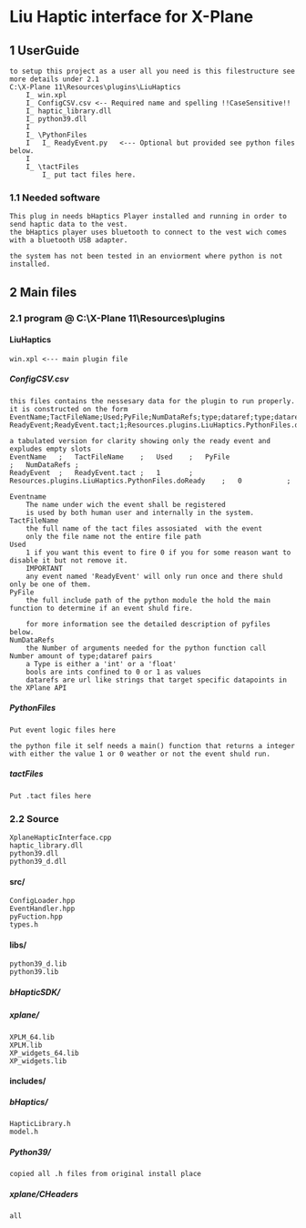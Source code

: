 # Liu Haptic interface for X-Plane
## 1 UserGuide
    to setup this project as a user all you need is this filestructure see more details under 2.1 
    C:\X-Plane 11\Resources\plugins\LiuHaptics
        I_ win.xpl
        I_ ConfigCSV.csv <-- Required name and spelling !!CaseSensitive!!
        I_ haptic_library.dll
        I_ python39.dll
        I
        I_ \PythonFiles
        I   I_ ReadyEvent.py   <--- Optional but provided see python files below.
        I
        I_ \tactFiles
            I_ put tact files here. 

### 1.1 Needed software
    This plug in needs bHaptics Player installed and running in order to send haptic data to the vest.
    the bHaptics player uses bluetooth to connect to the vest wich comes with a bluetooth USB adapter.

    the system has not been tested in an enviorment where python is not installed.


##  2 Main files

### 2.1 program @ C:\X-Plane 11\Resources\plugins

#### LiuHaptics
    win.xpl <--- main plugin file
##### ConfigCSV.csv  
    this files contains the nessesary data for the plugin to run properly. 
    it is constructed on the form
    EventName;TactFileName;Used;PyFile;NumDataRefs;type;dataref;type;dataref;type;dataref;type;dataref;type;dataref
    ReadyEvent;ReadyEvent.tact;1;Resources.plugins.LiuHaptics.PythonFiles.doReady;0;;;;;;;;;;

    a tabulated version for clarity showing only the ready event and expludes empty slots
    EventName   ;   TactFileName    ;   Used    ;   PyFile                                              ;   NumDataRefs ;
    ReadyEvent  ;   ReadyEvent.tact ;   1       ;   Resources.plugins.LiuHaptics.PythonFiles.doReady    ;   0           ;

    Eventname 
        The name under wich the event shall be registered
        is used by both human user and internally in the system.
    TactFileName
        the full name of the tact files assosiated  with the event 
        only the file name not the entire file path
    Used
        1 if you want this event to fire 0 if you for some reason want to disable it but not remove it.
        IMPORTANT
        any event named 'ReadyEvent' will only run once and there shuld only be one of them.
    PyFile
        the full include path of the python module the hold the main function to determine if an event shuld fire.

        for more information see the detailed description of pyfiles below.
    NumDataRefs
        the Number of arguments needed for the python function call
    Number amount of type;dataref pairs
        a Type is either a 'int' or a 'float'
        bools are ints confined to 0 or 1 as values
        datarefs are url like strings that target specific datapoints in the XPlane API
##### PythonFiles
    Put event logic files here

    the python file it self needs a main() function that returns a integer with either the value 1 or 0 weather or not the event shuld run. 

##### tactFiles
    Put .tact files here


### 2.2 Source
    XplaneHapticInterface.cpp
    haptic_library.dll
    python39.dll
    python39_d.dll
#### src/
    ConfigLoader.hpp
    EventHandler.hpp
    pyFuction.hpp
    types.h 
#### libs/
    python39_d.lib
    python39.lib
##### bHapticSDK/
##### xplane/
    XPLM_64.lib
    XPLM.lib
    XP_widgets_64.lib
    XP_widgets.lib
#### includes/
##### bHaptics/   
    HapticLibrary.h
    model.h
##### Python39/
    copied all .h files from original install place
##### xplane/CHeaders
    all


